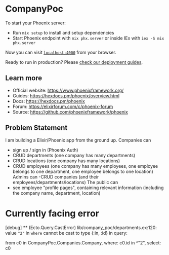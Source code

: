 # CompanyPoc

To start your Phoenix server:

- Run `mix setup` to install and setup dependencies
- Start Phoenix endpoint with `mix phx.server` or inside IEx with
  `iex -S mix phx.server`

Now you can visit [`localhost:4000`](http://localhost:4000) from your browser.

Ready to run in production? Please
[check our deployment guides](https://hexdocs.pm/phoenix/deployment.html).

## Learn more

- Official website: https://www.phoenixframework.org/
- Guides: https://hexdocs.pm/phoenix/overview.html
- Docs: https://hexdocs.pm/phoenix
- Forum: https://elixirforum.com/c/phoenix-forum
- Source: https://github.com/phoenixframework/phoenix

## Problem Statement

I am building a Elixir/Phoenix app from the ground up. Companies can

- sign up / sign in (Phoenix Auth)
- CRUD departments (one company has many departments)
- CRUD locations (one company has many locations)
- CRUD employees (one company has many employees, one employee belongs to one
  department, one employee belongs to one location) Admins can -CRUD companies
  (and their employees/departments/locations) The public can
- see employee "profile pages", containing relevant information (including the
  company name, department, location)


# Currently facing error

[debug] ** (Ecto.Query.CastError) lib/company_poc/departments.ex:120: value `"2"` in `where` cannot be cast to type {:in, :id} in query:

from c0 in CompanyPoc.Companies.Company,
  where: c0.id in ^"2",
  select: c0